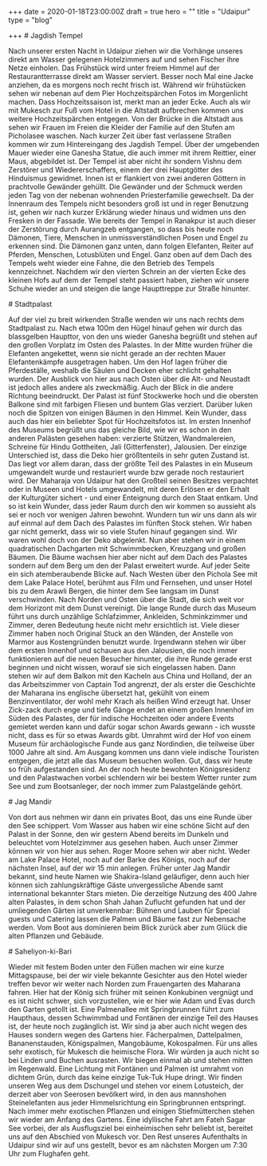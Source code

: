 +++
date = 2020-01-18T23:00:00Z
draft = true
hero = ""
title = "Udaipur"
type = "blog"

+++
\# Jagdish Tempel

Nach unserer ersten Nacht in Udaipur ziehen wir die Vorhänge unseres direkt am Wasser gelegenen Hotelzimmers auf und sehen Fischer ihre Netze einholen. Das Frühstück wird unter freiem Himmel auf der Restaurantterrasse direkt am Wasser serviert. Besser noch Mal eine Jacke anziehen, da es morgens noch recht frisch ist. Während wir frühstücken sehen wir nebenan auf dem Pier Hochzeitspärchen Fotos im Morgenlicht machen. Dass Hochzeitssaison ist, merkt man an jeder Ecke. Auch als wir mit Mukesch zur Fuß vom Hotel in die Altstadt aufbrechen kommen uns weitere Hochzeitspärchen entgegen. Von der Brücke in die Altstadt aus sehen wir Frauen im Freien die Kleider der Familie auf den Stufen am Picholasee waschen. Nach kurzer Zeit über fast verlassene Straßen kommen wir zum Hintereingang des Jagdish Tempel. Über der umgebenden Mauer wieder eine Ganesha Statue, die auch immer mit ihrem Reittier, einer Maus, abgebildet ist. Der Tempel ist aber nicht ihr sondern Vishnu dem Zerstörer und Wiedererschaffers, einem der drei Hauptgötter des Hinduismus gewidmet. Innen ist er flankiert von zwei anderen Göttern in prachtvolle Gewänder gehüllt. Die Gewänder und der Schmuck werden jeden Tag von der nebenan wohnenden Priesterfamilie gewechselt. Da der Innenraum des Tempels nicht besonders groß ist und in reger Benutzung ist, gehen wir nach kurzer Erklärung wieder hinaus und widmen uns den Fresken in der Fassade. Wie bereits der Tempel in Ranakpur ist auch dieser der Zerstörung durch Aurangzeb entgangen, so dass bis heute noch Dämonen, Tiere, Menschen in unmissverständlichen Posen und Engel zu erkennen sind. Die Dämonen ganz unten, dann folgen Elefanten, Reiter auf Pferden, Menschen, Lotusblüten und Engel. Ganz oben auf dem Dach des Tempels weht wieder eine Fahne, die den Betrieb des Tempels kennzeichnet. Nachdem wir den vierten Schrein an der vierten Ecke des kleinen Hofs auf dem der Tempel steht passiert haben, ziehen wir unsere Schuhe wieder an und steigen die lange Haupttreppe zur Straße hinunter.

\# Stadtpalast

Auf der viel zu breit wirkenden Straße wenden wir uns nach rechts dem Stadtpalast zu. Nach etwa 100m den Hügel hinauf gehen wir durch das blassgelben Haupttor, von den uns wieder Ganesha begrüßt und stehen auf den großen Vorplatz im Osten des Palastes. In der Mitte wurden früher die Elefanten angekettet, wenn sie nicht gerade an der rechten Mauer Elefantenkämpfe ausgetragen haben. Um den Hof lagen früher die Pferdeställe, weshalb die Säulen und Decken eher schlicht gehalten wurden. Der Ausblick von hier aus nach Osten über die Alt- und Neustadt ist jedoch alles andere als zweckmäßig. Auch der Blick in die andere Richtung beeindruckt. Der Palast ist fünf Stockwerke hoch und die obersten Balkone sind mit farbigen Fliesen und buntem Glas verziert. Darüber luken noch die Spitzen von einigen Bäumen in den Himmel. Kein Wunder, dass auch das hier ein beliebter Spot für Hochzeitsfotos ist. Im ersten Innenhof des Museums begrüßt uns das gleiche Bild, wie wir es schon in den anderen Palästen gesehen haben: verzierte Stützen, Wandmalereien, Schreine für Hindu Gottheiten, Jali (Gitterfenster), Jalousien. Der einzige Unterschied ist, dass die Deko hier größtenteils in sehr guten Zustand ist. Das liegt vor allem daran, dass der größte Teil des Palastes in ein Museum umgewandelt wurde und restauriert wurde bzw gerade noch restauriert wird. Der Maharaja von Udaipur hat den Großteil seinen Besitzes verpachtet oder in Museen und Hotels umgewandelt, mit deren Erlösen er den Erhalt der Kulturgüter sichert - und einer Enteignung durch den Staat entkam. Und so ist kein Wunder, dass jeder Raum durch den wir kommen so aussieht als sei er noch vor wenigen Jahren bewohnt. Wundern tun wir uns dann als wir auf einmal auf dem Dach des Palastes im fünften Stock stehen. Wir haben gar nicht gemerkt, dass wir so viele Stufen hinauf gegangen sind. Wir waren wohl doch von der Deko abgelenkt. Nun aber stehen wir in einem quadratischen Dachgarten mit Schwimmbecken, Kreuzgang und großen Bäumen. Die Bäume wachsen hier aber nicht auf dem Dach des Palastes sondern auf dem Berg um den der Palast erweitert wurde. Auf jeder Seite ein sich atemberaubende Blicke auf. Nach Westen über den Pichola See mit dem Lake Palace Hotel, berühmt aus Film und Fernsehen, und unser Hotel bis zu dem Arawli Bergen, die hinter dem See langsam im Dunst verschwinden. Nach Norden und Osten über die Stadt, die sich weit vor dem Horizont mit dem Dunst vereinigt. Die lange Runde durch das Museum führt uns durch unzählige Schlafzimmer, Ankleiden, Schminkzimmer und Zimmer, deren Bedeutung heute nicht mehr ersichtlich ist. Viele dieser Zimmer haben noch Original Stuck an den Wänden, der Anstelle von Marmor aus Kostengründen benutzt wurde. Irgendwann stehen wir über dem ersten Innenhof und schauen aus den Jalousien, die noch immer funktionieren auf die neuen Besucher hinunter, die ihre Runde gerade erst beginnen und nicht wissen, worauf sie sich eingelassen haben. Dann stehen wir auf dem Balkon mit den Kacheln aus China und Holland, der an das Arbeitszimmer von Captain Tod angrenzt, der als erster die Geschichte der Maharana ins englische übersetzt hat, gekühlt von einem Benzinventilator, der wohl mehr Krach als heißen Wind erzeugt hat. Unser Zick-zack durch enge und tiefe Gänge endet an einem großen Innenhof im Süden des Palastes, der für indische Hochzeiten oder andere Events gemietet werden kann und dafür sogar schon Awards gewann - ich wusste nicht, dass es für so etwas Awards gibt. Umrahmt wird der Hof von einem Museum für archäologische Funde aus ganz Nordindien, die teilweise über 1000 Jahre alt sind. Am Ausgang kommen uns dann viele indische Touristen entgegen, die jetzt alle das Museum besuchen wollen. Gut, dass wir heute so früh aufgestanden sind. An der noch heute bewohnten Königsresidenz und den Palastwachen vorbei schlendern wir bei bestem Wetter runter zum See und zum Bootsanleger, der noch immer zum Palastgelände gehört.

\# Jag Mandir

Von dort aus nehmen wir dann ein privates Boot, das uns eine Runde über den See schippert. Vom Wasser aus haben wir eine schöne Sicht auf den Palast in der Sonne, den wir gestern Abend bereits im Dunkeln und beleuchtet vom Hotelzimmer aus gesehen haben. Auch unser Zimmer können wir von hier aus sehen. Roger Moore sehen wir aber nicht. Weder am Lake Palace Hotel, noch auf der Barke des Königs, noch auf der nächsten Insel, auf der wir 15 min anlegen. Früher unter Jag Mandir bekannt, sind heute Namen wie Shakira-Island geläufiger, denn auch hier können sich zahlungskräftige Gäste unvergessliche Abende samt international bekannter Stars mieten. Die derzeitige Nutzung des 400 Jahre alten Palastes, in dem schon Shah Jahan Zuflucht gefunden hat und der umliegenden Gärten ist unverkennbar: Bühnen und Lauben für Special guests und Catering lassen die Palmen und Bäume fast zur Nebensache werden. Vom Boot aus dominieren beim Blick zurück aber zum Glück die alten Pflanzen und Gebäude.

\# Saheliyon-ki-Bari

Wieder mit festem Boden unter den Füßen machen wir eine kurze Mittagspause, bei der wir viele bekannte Gesichter aus den Hotel wieder treffen bevor wir weiter nach Norden zum Frauengarten des Maharana fahren. Hier hat der König sich früher mit seinen Konkubinen vergnügt und es ist nicht schwer, sich vorzustellen, wie er hier wie Adam und Evas durch den Garten getollt ist. Eine Palmenallee mit Springbrunnen führt zum Haupthaus, dessen Schwimmbad und Fontänen der einzige Teil des Hauses ist, der heute noch zugänglich ist. Wir sind ja aber auch nicht wegen des Hauses sondern wegen des Gartens hier. Fächerpalmen, Dattelpalmen, Bananenstauden, Königspalmen, Mangobäume, Kokospalmen. Für uns alles sehr exotisch, für Mukesch die heimische Flora. Wir würden ja auch nicht so bei Linden und Buchen ausrasten. Wir biegen einmal ab und stehen mitten im Regenwald. Eine Lichtung mit Fontänen und Palmen ist umrahmt von dichtem Grün, durch das keine einzige Tuk-Tuk Hupe dringt. Wir finden unseren Weg aus dem Dschungel und stehen vor einem Lotusteich, der derzeit aber von Seerosen bevölkert wird, in den aus mannshohen Steinelefanten aus jeder Himmelsrichtung ein Springbrunnen entspringt. Nach immer mehr exotischen Pflanzen und einigen Stiefmütterchen stehen wir wieder am Anfang des Gartens. Eine idyllische Fahrt am Fateh Sagar See vorbei, der als Ausflugsziel bei einheimischen sehr beliebt ist, bereitet uns auf den Abschied von Mukesch vor. Den Rest unseres Aufenthalts in Udaipur sind wir auf uns gestellt, bevor es am nächsten Morgen um 7:30 Uhr zum Flughafen geht.
